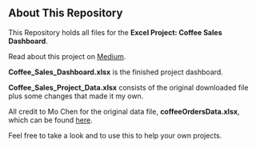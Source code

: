 ## About This Repository

This Repository holds all files for the **Excel Project: Coffee Sales Dashboard**.

Read about this project on [Medium](https://medium.com/@jpgontarz/hello-world-594a10f3dd9a?source=friends_link&sk=c7169b81e3f9c4c21f3ddc84b505c899).

**Coffee_Sales_Dashboard.xlsx** is the finished project dashboard.

**Coffee_Sales_Project_Data.xlsx** consists of the original downloaded file plus some changes that made it my own.

All credit to Mo Chen for the original data file, **coffeeOrdersData.xlsx**, which can be found [here](https://github.com/mochen862/excel-project-coffee-sales/blob/main/coffeeOrdersData.xlsx).

Feel free to take a look and to use this to help your own projects.
